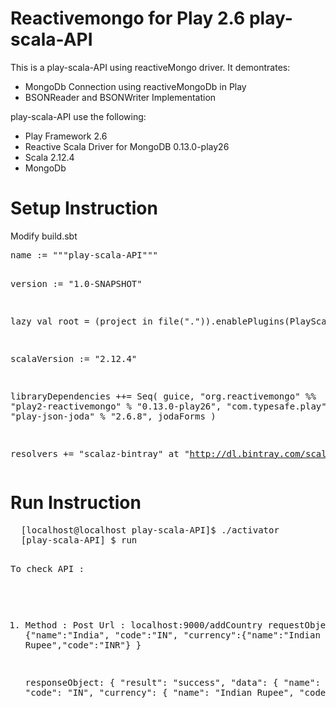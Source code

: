 Reactivemongo for Play 2.6 play-scala-API
=======================
This is a play-scala-API using reactiveMongo driver. It demontrates:
<ul>
    <li>MongoDb Connection using reactiveMongoDb in Play</li>
    <li>BSONReader and BSONWriter Implementation</li>
</ul>

play-scala-API use the following:
<ul>
<li>Play Framework 2.6</li>
<li>Reactive Scala Driver for MongoDB 0.13.0-play26</li>
<li>Scala 2.12.4</li>
<li>MongoDb</li>
</ul>

Setup Instruction
=======================
Modify build.sbt
<div class="highlight highlight-scala"><pre>
name := """play-scala-API"""

version := "1.0-SNAPSHOT"

lazy val root = (project in file(".")).enablePlugins(PlayScala)

scalaVersion := "2.12.4"

libraryDependencies ++= Seq(
	guice,
  "org.reactivemongo" %% "play2-reactivemongo" % "0.13.0-play26",
  "com.typesafe.play" %% "play-json-joda" % "2.6.8",
  jodaForms
)

resolvers += "scalaz-bintray" at "http://dl.bintray.com/scalaz/releases"
</pre></div>


Run Instruction
=======================
<div class="highlight highlight-scala"><pre>
  [localhost@localhost play-scala-API]$ ./activator
  [play-scala-API] $ run

  To check API :
  1. Method        : Post 
     Url           : localhost:9000/addCountry
     requestObject : {"name":"India",
                      "code":"IN", 
                      "currency":{"name":"Indian Rupee","code":"INR"}
                     }
                     
     responseObject: {
                          "result": "success",
                          "data": {
                              "name": "India",
                              "code": "IN",
                              "currency": {
                                  "name": "Indian Rupee",
                                  "code": "INR"
                              }
                          }
                      }
</pre></div>

